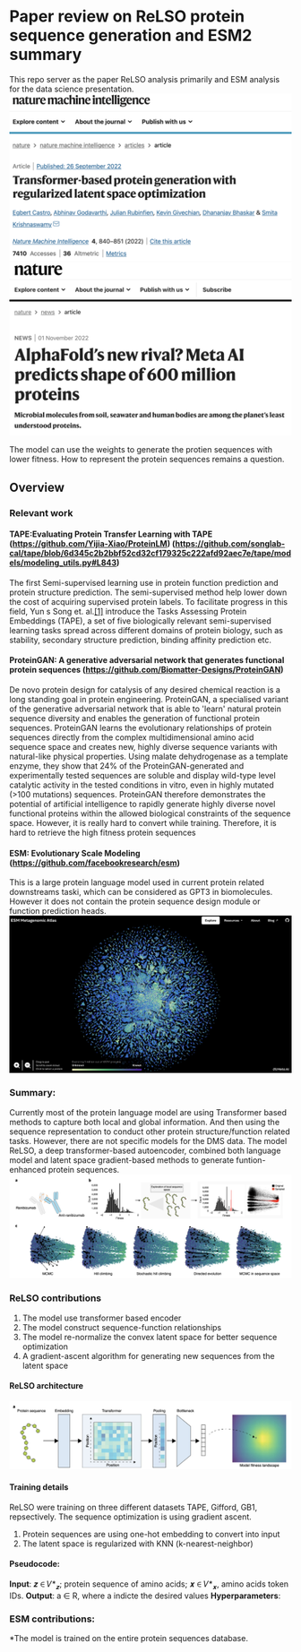 # Paper review on ReLSO protein sequence generation and ESM2 summary

This repo server as the paper ReLSO analysis primarily and ESM analysis for the data science presentation. 
![ReLSO](./pics/relso.png)
![ESM2](./pics/esm_articles.png)

The model can use the weights to generate the protien sequences with lower fitness. How to represent the protein sequences remains a question.

## Overview

### Relevant work

#### TAPE:Evaluating Protein Transfer Learning with TAPE (https://github.com/Yijia-Xiao/ProteinLM) (https://github.com/songlab-cal/tape/blob/6d345c2b2bbf52cd32cf179325c222afd92aec7e/tape/models/modeling_utils.py#L843)
The first Semi-supervised learning use in protein function prediction and protein structure prediction. The semi-supervised method help lower down the cost of acquiring supervised protein labels. To facilitate progress in this field, Yun s Song et. al.[[1]](#1) introduce the Tasks Assessing Protein Embeddings (TAPE), a set of five biologically relevant semi-supervised learning tasks spread across different domains of protein biology, such as stability, secondary structure prediction, binding affinity prediction etc.

#### ProteinGAN: A generative adversarial network that generates functional protein sequences (https://github.com/Biomatter-Designs/ProteinGAN)
De novo protein design for catalysis of any desired chemical reaction is a long standing goal in protein engineering. ProteinGAN, a specialised variant of the generative adversarial network that is able to 'learn' natural protein sequence diversity and enables the generation of functional protein sequences. ProteinGAN learns the evolutionary relationships of protein sequences directly from the complex multidimensional amino acid sequence space and creates new, highly diverse sequence variants with natural-like physical properties. Using malate dehydrogenase as a template enzyme, they show that 24% of the ProteinGAN-generated and experimentally tested sequences are soluble and display wild-type level catalytic activity in the tested conditions in vitro, even in highly mutated (>100 mutations) sequences. ProteinGAN therefore demonstrates the potential of artificial intelligence to rapidly generate highly diverse novel functional proteins within the allowed biological constraints of the sequence space. However, it is really hard to convert while training. Therefore, it is hard to retrieve the high fitness protein sequences

#### ESM: Evolutionary Scale Modeling (https://github.com/facebookresearch/esm)
This is a large protein language model used in current protein related downstreams taski, which can be considered as GPT3 in biomolecules. However it does not contain the protein sequence design module or function prediction heads.
![ESM atlas](./pics/esm.png)


### Summary: 
Currently most of the protein language model are using Transformer based methods to capture both local and global information. And then using the sequence representation to conduct other protein structure/function related tasks. However, there are not specific models for the DMS data. The model ReLSO, a deep transformer-based autoencoder, combined both language model and latent space gradient-based methods to generate funtion-enhanced protein sequences.
![anit-ranibizumab design](./pics/anit-ranibizumab.png)

### ReLSO contributions
1. The model use transformer based encoder
2. The model construct sequence-function relationships 
3. The model re-normalize the convex latent space for better sequence optimization
4.  A gradient-ascent algorithm for generating new sequences from the latent space

#### ReLSO architecture
![ReLSO](./pics/model_architecture.png)

#### Training details
ReLSO were training on three different datasets TAPE, Gifford, GB1, repsectively. The sequence optimization is using gradient ascent.
1. Protein sequences are using one-hot embedding to convert into input
2. The latent space is regularized with KNN (k-nearest-neighbor)

#### Pseudocode:
**Input**: 𝒛 ∈ 𝑉*<sub>𝒛</sub>; protein sequence of amino acids; 𝒙 ∈ 𝑉*<sub>𝒙</sub>, amino acids token IDs.
**Output**: a ∈ R, where a indicte the desired values
**Hyperparameters**: 



### ESM contributions:
*The model is trained on the entire protein sequences database.


